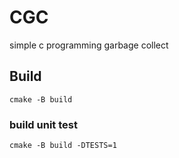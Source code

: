 # CGC

simple c programming garbage collect

## Build

```
cmake -B build
```

### build unit test

```
cmake -B build -DTESTS=1
```